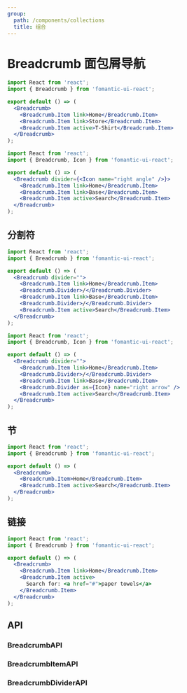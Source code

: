 ```yaml
---
group:
  path: /components/collections
  title: 组合
---
```


# Breadcrumb 面包屑导航

```jsx
import React from 'react';
import { Breadcrumb } from 'fomantic-ui-react';

export default () => (
  <Breadcrumb>
    <Breadcrumb.Item link>Home</Breadcrumb.Item>
    <Breadcrumb.Item link>Store</Breadcrumb.Item>
    <Breadcrumb.Item active>T-Shirt</Breadcrumb.Item>
  </Breadcrumb>
);
```

```jsx
import React from 'react';
import { Breadcrumb, Icon } from 'fomantic-ui-react';

export default () => (
  <Breadcrumb divider={<Icon name="right angle" />}>
    <Breadcrumb.Item link>Home</Breadcrumb.Item>
    <Breadcrumb.Item link>Base</Breadcrumb.Item>
    <Breadcrumb.Item active>Search</Breadcrumb.Item>
  </Breadcrumb>
);
```

## 分割符

```jsx
import React from 'react';
import { Breadcrumb } from 'fomantic-ui-react';

export default () => (
  <Breadcrumb divider="">
    <Breadcrumb.Item link>Home</Breadcrumb.Item>
    <Breadcrumb.Divider>/</Breadcrumb.Divider>
    <Breadcrumb.Item link>Base</Breadcrumb.Item>
    <Breadcrumb.Divider>/</Breadcrumb.Divider>
    <Breadcrumb.Item active>Search</Breadcrumb.Item>
  </Breadcrumb>
);
```

```jsx
import React from 'react';
import { Breadcrumb, Icon } from 'fomantic-ui-react';

export default () => (
  <Breadcrumb divider="">
    <Breadcrumb.Item link>Home</Breadcrumb.Item>
    <Breadcrumb.Divider>/</Breadcrumb.Divider>
    <Breadcrumb.Item link>Base</Breadcrumb.Item>
    <Breadcrumb.Divider as={Icon} name="right arrow" />
    <Breadcrumb.Item active>Search</Breadcrumb.Item>
  </Breadcrumb>
);
```

## 节

```jsx
import React from 'react';
import { Breadcrumb } from 'fomantic-ui-react';

export default () => (
  <Breadcrumb>
    <Breadcrumb.Item>Home</Breadcrumb.Item>
    <Breadcrumb.Item active>Search</Breadcrumb.Item>
  </Breadcrumb>
);
```

## 链接

```jsx
import React from 'react';
import { Breadcrumb } from 'fomantic-ui-react';

export default () => (
  <Breadcrumb>
    <Breadcrumb.Item link>Home</Breadcrumb.Item>
    <Breadcrumb.Item active>
      Search for: <a href="#">paper towels</a>
    </Breadcrumb.Item>
  </Breadcrumb>
);
```

## API

### **Breadcrumb**<Badge>API</Badge>

<API src="@/breadcrumb/Breadcrumb.tsx" hideTitle></API>

### **BreadcrumbItem**<Badge>API</Badge>

<API src="@/breadcrumb/BreadcrumbItem.tsx" hideTitle></API>

### **BreadcrumbDivider**<Badge>API</Badge>

<API src="@/breadcrumb/BreadcrumbDivider.tsx" hideTitle></API>
